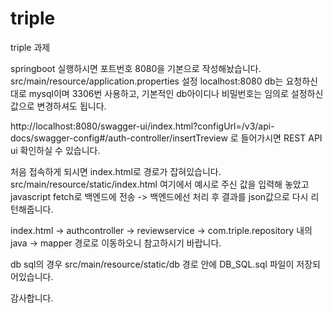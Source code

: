 # triple
triple 과제

springboot 실행하시면 포트번호 8080을 기본으로 작성해놨습니다. src/main/resource/application.properties 설정 localhost:8080
db는 요청하신대로 mysql이며 3306번 사용하고, 기본적인 db아이디나 비밀번호는 임의로 설정하신값으로 변경하셔도 됩니다.

http://localhost:8080/swagger-ui/index.html?configUrl=/v3/api-docs/swagger-config#/auth-controller/insertTreview 로 들어가시면 REST API ui 확인하실 수 있습니다.

처음 접속하게 되시면 index.html로 경로가 잡혀있습니다. src/main/resource/static/index.html
여기에서 예시로 주신 값을 입력해 놓았고 javascript fetch로 백엔드에 전송 -> 백엔드에선 처리 후 결과를 json값으로 다시 리턴해줍니다.

index.html -> authcontroller -> reviewservice -> com.triple.repository 내의 java -> mapper 경로로 이동하오니 참고하시기 바랍니다.

db sql의 경우 src/main/resource/static/db 경로 안에 DB_SQL.sql 파일이 저장되어있습니다. 

감사합니다.
